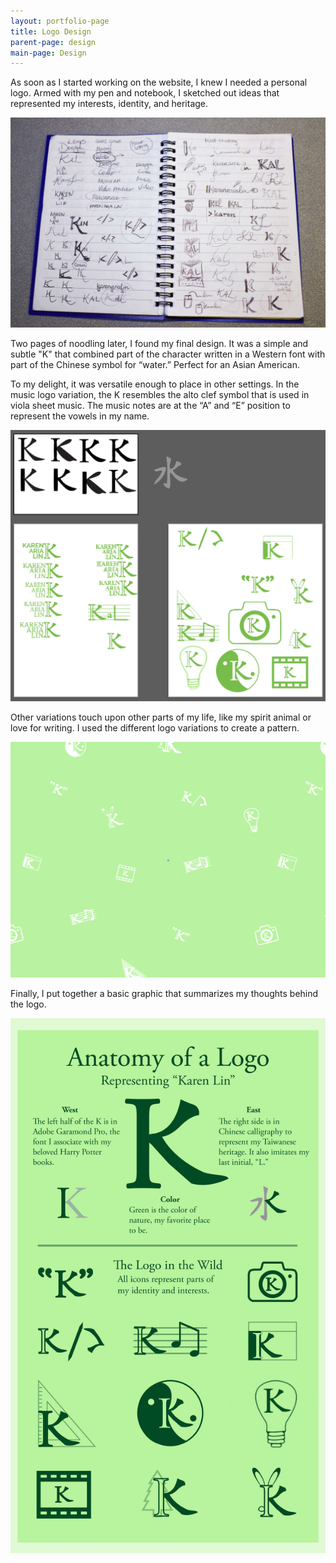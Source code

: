 ```yaml
---
layout: portfolio-page
title: Logo Design
parent-page: design
main-page: Design
---
```


As soon as I started working on the website, I knew I needed a personal logo. Armed with my pen and notebook, I sketched out ideas that represented my interests, identity, and heritage.

![Brainstorming](/css/images/brainstorming.jpg)

Two pages of noodling later, I found my final design. It was a simple and subtle "K" that combined part of the character written in a Western font with part of the Chinese symbol for “water.” Perfect for an Asian American.

To my delight, it was versatile enough to place in other settings. In the music logo variation, the K resembles the alto clef symbol that is used in viola sheet music. The music notes are at the “A” and “E” position to represent the vowels in my name.

![Logo Design](/css/images/Logodesign.png 'Done in Adobe Illustrator')

Other variations touch upon other parts of my life, like my spirit animal or love for writing. I used the different logo variations to create a pattern.

![Pattern](/css/images/Pattern.png)

Finally, I put together a basic graphic that summarizes my thoughts behind the logo.

![Anatomy of Logo](/css/images/anatomyoflogo.gif)